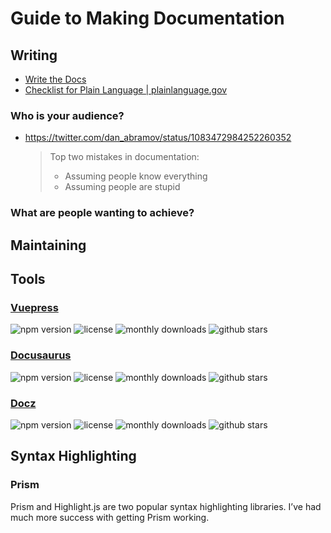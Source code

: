 # Guide to Making Documentation

## Writing

- [Write the Docs](https://www.writethedocs.org/)
- [Checklist for Plain Language | plainlanguage.gov](https://plainlanguage.gov/resources/checklists/checklist/)

### Who is your audience?

- https://twitter.com/dan_abramov/status/1083472984252260352
  > Top two mistakes in documentation:
  > - Assuming people know everything
  > - Assuming people are stupid

### What are people wanting to achieve?

## Maintaining

## Tools

### [Vuepress](https://vuepress.vuejs.org/)

![npm version](https://badgen.net/npm/v/vuepress?color=orange)
![license](https://badgen.net/github/license/vuejs/vuepress)
![monthly downloads](https://badgen.net/npm/dm/vuepress?color=yellow)
![github stars](https://badgen.net/github/stars/vuejs/vuepress?color=yellow)

### [Docusaurus](https://docusaurus.io/)

![npm version](https://badgen.net/npm/v/docusaurus?color=orange)
![license](https://badgen.net/npm/license/docusaurus)
![monthly downloads](https://badgen.net/npm/dm/docusaurus?color=yellow)
![github stars](https://badgen.net/github/stars/facebook/Docusaurus?color=yellow)

### [Docz](https://www.docz.site/)

![npm version](https://badgen.net/npm/v/docz?color=orange)
![license](https://badgen.net/github/license/pedronauck/docz)
![monthly downloads](https://badgen.net/npm/dm/docz?color=yellow)
![github stars](https://badgen.net/github/stars/pedronauck/docz?color=yellow)

## Syntax Highlighting

### Prism

Prism and Highlight.js are two popular syntax highlighting libraries. I’ve had much more success with getting Prism working.
